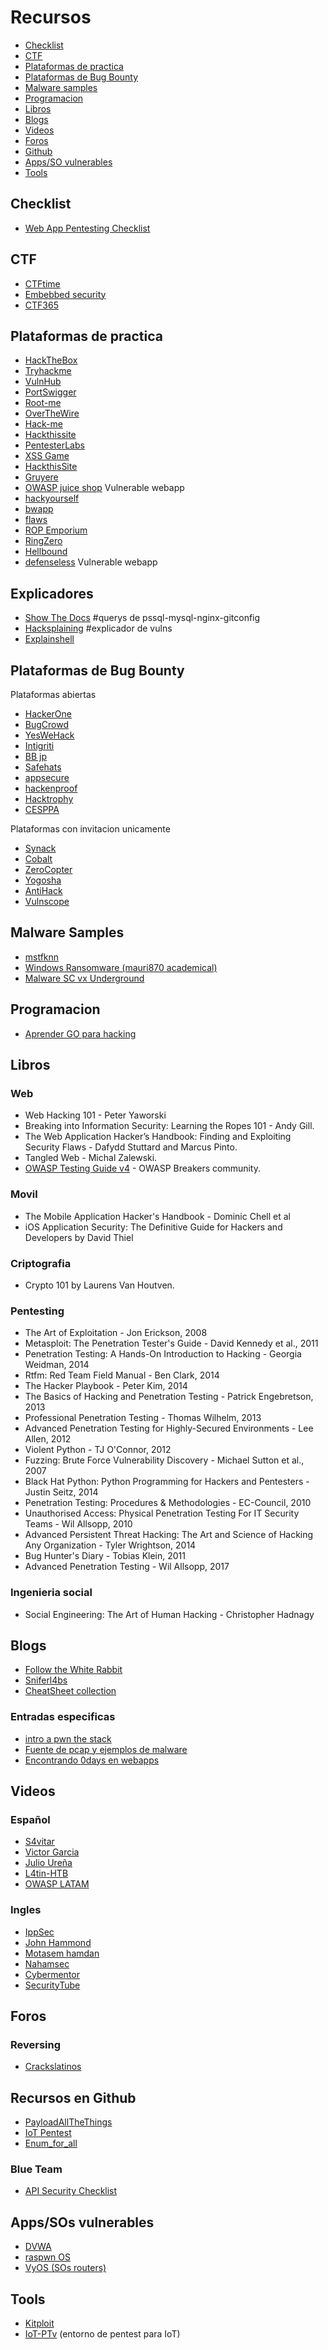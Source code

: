 # Recursos

* [Checklist](https://github.com/HerculesRD/HerculesDocs/tree/main/Recursos#checklist)
* [CTF](https://github.com/HerculesRD/HerculesDocs/tree/main/Recursos#CTF)
* [Plataformas de practica](https://github.com/HerculesRD/HerculesDocs/tree/main/Recursos#Plataformas-de-practica)
* [Plataformas de Bug Bounty](https://github.com/HerculesRD/HerculesDocs/tree/main/Recursos#Plataformas-de-bug-bounty)
* [Malware samples](https://github.com/HerculesRD/HerculesDocs/tree/main/Recursos#Malware-Samples)
* [Programacion](https://github.com/HerculesRD/HerculesDocs/tree/main/Recursos#Programacion)
* [Libros](https://github.com/HerculesRD/HerculesDocs/tree/main/Recursos#libros)
* [Blogs](https://github.com/HerculesRD/HerculesDocs/tree/main/Recursos#blogs)
* [Videos](https://github.com/HerculesRD/HerculesDocs/tree/main/Recursos#videos)
* [Foros](https://github.com/HerculesRD/HerculesDocs/tree/main/Recursos#foros)
* [Github](https://github.com/HerculesRD/HerculesDocs/tree/main/Recursos#github)
* [Apps/SO vulnerables](https://github.com/HerculesRD/HerculesDocs/tree/main/Recursos#appssos-vulnerables)
* [Tools](https://github.com/HerculesRD/HerculesDocs/tree/main/Recursos#Tools)

## Checklist
* [Web App Pentesting Checklist](https://github.com/HerculesRD/HerculesDocs/blob/main/Recursos/Web_Checklist)

## CTF

* [CTFtime](https://ctftime.org/)
* [Embebbed security](https://microcorruption.com/login)
* [CTF365](https://ctf365.com)


## Plataformas de practica

* [HackTheBox](https://www.hackthebox.eu/)
* [Tryhackme](https://tryhackme.com/)
* [VulnHub](https://www.vulnhub.com/)
* [PortSwigger](https://portswigger.net/web-security/all-labs)
* [Root-me](www.root-me.org)
* [OverTheWire](https://overthewire.org/wargames/)
* [Hack-me](https://hack.me/)
* [Hackthissite](https://www.hackthissite.org/)
* [PentesterLabs](https://pentesterlab.com/)
* [XSS Game](https://xss-game.appspot.com/)
* [HackthisSite](https://www.hackthissite.org/)
* [Gruyere](https://google-gruyere.appspot.com/)
* [OWASP juice shop](http://juice-shop.herokuapp.com/#/) Vulnerable webapp
* [hackyourself](https://hackyourselffirst.troyhunt.com/)
* [bwapp](http://www.itsecgames.com/)
* [flaws](http://flaws.cloud/)
* [ROP Emporium](https://ropemporium.com/)
* [RingZero](https://ringzer0ctf.com/challenges)
* [Hellbound](https://www.hellboundhackers.org/)
* [defenseless](https://github.com/infosecAK/defenselessV1) Vulnerable webapp

## Explicadores

* [Show The Docs](http://showthedocs.com/) #querys de pssql-mysql-nginx-gitconfig
* [Hacksplaining](https://www.hacksplaining.com/lessons) #explicador de vulns
* [Explainshell](https://www.explainshell.com/)

## Plataformas de Bug Bounty

Plataformas abiertas
* [HackerOne](https://www.hackerone.com/)
* [BugCrowd](https://www.bugcrowd.com/)
* [YesWeHack](https://www.yeswehack.com/)
* [Intigriti](https://www.intigriti.com/)
* [BB jp](https://bugbounty.jp/)
* [Safehats](https://safehats.com/)
* [appsecure](https://www.appsecure.security/)
* [hackenproof](https://hackenproof.com/)
* [Hacktrophy](https://hacktrophy.com/en/)
* [CESPPA](https://www.cesppa.com/)

Plataformas con invitacion unicamente
* [Synack](https://www.synack.com/red-team/)
* [Cobalt](https://cobalt.io/)
* [ZeroCopter](https://www.zerocopter.com/)
* [Yogosha](https://yogosha.com/)
* [AntiHack](https://www.antihack.me/)
* [Vulnscope](https://www.vulnscope.com/)

## Malware Samples

* [mstfknn](https://github.com/mstfknn/malware-sample-library)
* [Windows Ransomware (mauri870 academical)](https://github.com/mauri870/ransomware)
* [Malware SC vx Underground](https://github.com/vxunderground/MalwareSourceCode)

## Programacion

* [Aprender GO para hacking](https://github.com/parsiya/Hacking-with-Go)

## Libros

### Web 

* Web Hacking 101 - Peter Yaworski
* Breaking into Information Security: Learning the Ropes 101 - Andy Gill.
* The Web Application Hacker’s Handbook: Finding and Exploiting Security Flaws - Dafydd Stuttard and Marcus Pinto.
* Tangled Web - Michal Zalewski.
* [OWASP Testing Guide v4](https://owasp.org/www-pdf-archive/OTGv4.pdf) - OWASP Breakers community.

### Movil

* The Mobile Application Hacker's Handbook - Dominic Chell et al
* iOS Application Security: The Definitive Guide for Hackers and Developers by David Thiel

### Criptografia

* Crypto 101 by Laurens Van Houtven.

### Pentesting

* The Art of Exploitation - Jon Erickson, 2008
* Metasploit: The Penetration Tester's Guide - David Kennedy et al., 2011
* Penetration Testing: A Hands-On Introduction to Hacking - Georgia Weidman, 2014
* Rtfm: Red Team Field Manual - Ben Clark, 2014
* The Hacker Playbook - Peter Kim, 2014
* The Basics of Hacking and Penetration Testing - Patrick Engebretson, 2013
* Professional Penetration Testing - Thomas Wilhelm, 2013
* Advanced Penetration Testing for Highly-Secured Environments - Lee Allen, 2012
* Violent Python - TJ O'Connor, 2012
* Fuzzing: Brute Force Vulnerability Discovery - Michael Sutton et al., 2007
* Black Hat Python: Python Programming for Hackers and Pentesters - Justin Seitz, 2014
* Penetration Testing: Procedures & Methodologies - EC-Council, 2010
* Unauthorised Access: Physical Penetration Testing For IT Security Teams - Wil Allsopp, 2010
* Advanced Persistent Threat Hacking: The Art and Science of Hacking Any Organization - Tyler Wrightson, 2014
* Bug Hunter's Diary - Tobias Klein, 2011
* Advanced Penetration Testing - Wil Allsopp, 2017

### Ingenieria social

* Social Engineering: The Art of Human Hacking - Christopher Hadnagy

## Blogs

* [Follow the White Rabbit](https://fwhibbit.es/)
* [Sniferl4bs](https://www.sniferl4bs.com/)
* [CheatSheet collection](https://laptrinhx.com/collection-of-the-cheat-sheets-useful-for-pentesting-589055837/)

### Entradas especificas

* [intro a pwn the stack](https://medium.com/zh3r0/intro-to-pwn-protstar-stacks-9fcd22be2b2)
* [Fuente de pcap y ejemplos de malware](https://malware-traffic-analysis.net/)
* [Encontrando 0days en webapps](https://0xboku.com/2021/09/14/0dayappsecBeginnerGuide.html)

## Videos

### Español

* [S4vitar](https://lbry.tv/@s4vitar:f)
* [Victor Garcia](https://www.youtube.com/c/takito1812/videos)
* [Julio Ureña](https://www.youtube.com/channel/UC2o1vzpUIvgf0VMJIMKZ_rQ)
* [L4tin-HTB](https://www.youtube.com/channel/UCnNuiL7pamGnII7m4OwM2lw)
* [OWASP LATAM](https://www.youtube.com/channel/UCEXEarSUAfgcll1uzxcNGUA)

### Ingles

* [IppSec](https://www.youtube.com/channel/UCa6eh7gCkpPo5XXUDfygQQA)
* [John Hammond](https://www.youtube.com/channel/UCVeW9qkBjo3zosnqUbG7CFw)
* [Motasem hamdan](https://www.youtube.com/channel/UCNSdU_1ehXtGclimTVckHmQ)
* [Nahamsec](https://www.youtube.com/channel/UCCZDt7MuC3Hzs6IH4xODLBw)
* [Cybermentor](https://www.youtube.com/c/TheCyberMentor/videos)
* [SecurityTube](http://www.securitytube.net/)

## Foros

### Reversing

* [Crackslatinos](https://groups.google.com/forum/#!forum/crackslatinos)

## Recursos en Github

* [PayloadAllTheThings](https://github.com/swisskyrepo/PayloadsAllTheThings)
* [IoT Pentest](https://github.com/IoTSecurity101/IoT-Pentest-devices-and-purpose)
* [Enum_for_all](https://github.com/0xtz/Enum_For_All)

### Blue Team

* [API Security Checklist](https://github.com/shieldfy/API-Security-Checklist/blob/master/README-es.md)

## Apps/SOs vulnerables

* [DVWA](https://dvwa.co.uk/)
* [raspwn OS](https://raspwn.org)
* [VyOS (SOs routers)](https://vyos.io/)

## Tools

* [Kitploit](https://www.kitploit.com/)
* [IoT-PTv](https://github.com/IoT-PTv/IoT-PT) (entorno de pentest para IoT)

